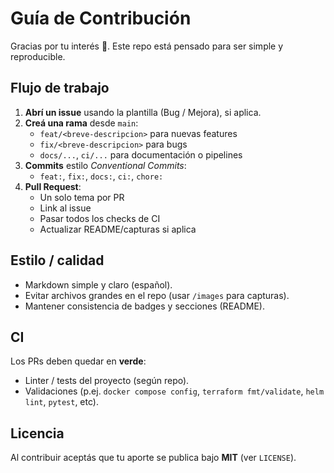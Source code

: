 # Guía de Contribución

Gracias por tu interés 🙌. Este repo está pensado para ser simple y reproducible.

## Flujo de trabajo
1. **Abrí un issue** usando la plantilla (Bug / Mejora), si aplica.
2. **Creá una rama** desde `main`:
   - `feat/<breve-descripcion>` para nuevas features
   - `fix/<breve-descripcion>` para bugs
   - `docs/...`, `ci/...` para documentación o pipelines
3. **Commits** estilo *Conventional Commits*:
   - `feat:`, `fix:`, `docs:`, `ci:`, `chore:`
4. **Pull Request**:
   - Un solo tema por PR
   - Link al issue
   - Pasar todos los checks de CI
   - Actualizar README/capturas si aplica

## Estilo / calidad
- Markdown simple y claro (español).
- Evitar archivos grandes en el repo (usar `/images` para capturas).
- Mantener consistencia de badges y secciones (README).

## CI
Los PRs deben quedar en **verde**:
- Linter / tests del proyecto (según repo).
- Validaciones (p.ej. `docker compose config`, `terraform fmt/validate`, `helm lint`, `pytest`, etc).

## Licencia
Al contribuir aceptás que tu aporte se publica bajo **MIT** (ver `LICENSE`).
